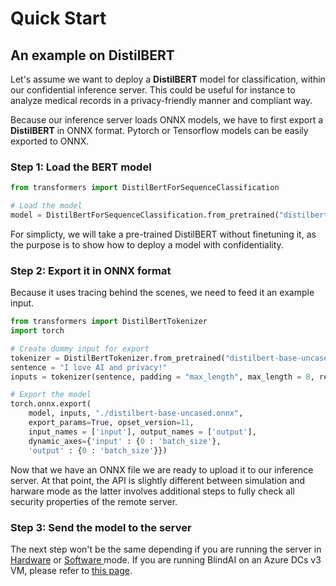 # Quick Start

## An example on **DistilBERT**

Let's assume we want to deploy a **DistilBERT** model for classification, within our confidential inference server. This could be useful for instance to analyze medical records in a privacy-friendly manner and compliant way.

Because our inference server loads ONNX models, we have to first export a **DistilBERT** in ONNX format. Pytorch or Tensorflow models can be easily exported to ONNX.

### Step 1: Load the BERT model

```python
from transformers import DistilBertForSequenceClassification

# Load the model
model = DistilBertForSequenceClassification.from_pretrained("distilbert-base-uncased")
```

For simplicty, we will take a pre-trained DistilBERT without finetuning it, as the purpose is to show how to deploy a model with confidentiality.

### Step 2: Export it in ONNX format

Because it uses tracing behind the scenes, we need to feed it an example input.

```python
from transformers import DistilBertTokenizer
import torch

# Create dummy input for export
tokenizer = DistilBertTokenizer.from_pretrained("distilbert-base-uncased")
sentence = "I love AI and privacy!"
inputs = tokenizer(sentence, padding = "max_length", max_length = 8, return_tensors="pt")["input_ids"]

# Export the model
torch.onnx.export(
	model, inputs, "./distilbert-base-uncased.onnx",
	export_params=True, opset_version=11,
	input_names = ['input'], output_names = ['output'],
	dynamic_axes={'input' : {0 : 'batch_size'},
	'output' : {0 : 'batch_size'}})
```

Now that we have an ONNX file we are ready to upload it to our inference server. At that point, the API is slightly different between simulation and harware mode as the latter involves additional steps to fully check all security properties of the remote server.

### Step 3: Send the model to the server

The next step won't be the same depending if you are running the server in [Hardware](hardware-mode.md) or [Software ](software-mode.md)mode. If you are running BlindAI on an Azure DCs v3 VM, please refer to [this page](hardware-mode-dcsv3.md).

